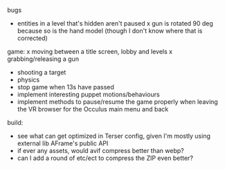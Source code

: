 bugs
- entities in a level that's hidden aren't paused
x gun is rotated 90 deg because so is the hand model (though I don't know where that is corrected)

game:
x moving between a title screen, lobby and levels
x grabbing/releasing a gun
- shooting a target
- physics
- stop game when 13s have passed
- implement interesting puppet motions/behaviours
- implement methods to pause/resume the game properly when leaving the VR browser for the Occulus main menu and back

build:
- see what can get optimized in Terser config, given I'm mostly using external lib AFrame's public API
- if ever any assets, would avif compress better than webp?
- can I add a round of etc/ect to compress the ZIP even better?